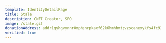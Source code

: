 ```yaml
---
template: IdentityDetailPage
title: Stale
description: CNFT Creator, SPO
image: /stale.gif
donationAddress: addr1qyhgvynnr0mphenrpkaxf62k6hmhhmtpvzscanexykfs4fc92nlvjeu979sawru0trggluwmrha039j7dvjjd8artt2s7v0sky
verified: true
---
```

